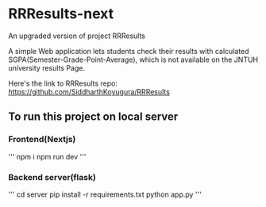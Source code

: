# RRResults-next
An upgraded version of project RRResults

A simple Web application lets students check their results with calculated SGPA(Semester-Grade-Point-Average), which is not available on the JNTUH university results Page.

Here's the link to RRResults repo: https://github.com/SiddharthKoyugura/RRResults

## To run this project on local server

### Frontend(Nextjs)
'''
  npm i
  npm run dev
'''

### Backend server(flask)
'''
  cd server
  pip install -r requirements.txt
  python app.py
'''

